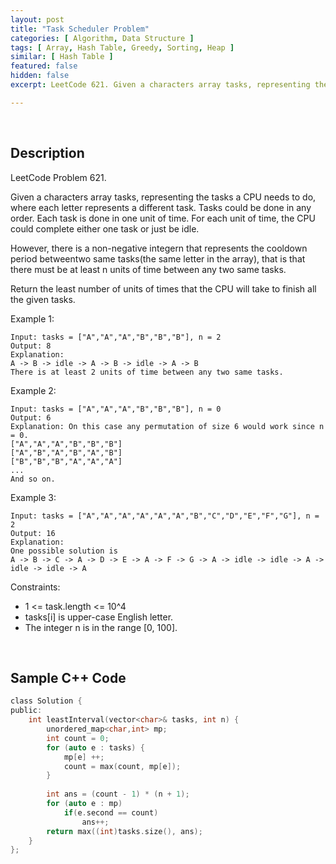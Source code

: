 ```yaml
---
layout: post
title: "Task Scheduler Problem"
categories: [ Algorithm, Data Structure ]
tags: [ Array, Hash Table, Greedy, Sorting, Heap ]
similar: [ Hash Table ]
featured: false
hidden: false
excerpt: LeetCode 621. Given a characters array tasks, representing the tasks a CPU needs to do, where each letter represents a different task. Tasks could be done in any order. Each task is done in one unit of time. For each unit of time, the CPU could complete either one task or just be idle.

---
```


<br />

## Description

LeetCode Problem 621.

Given a characters array tasks, representing the tasks a CPU needs to do, where each letter represents a different task. Tasks could be done in any order. Each task is done in one unit of time. For each unit of time, the CPU could complete either one task or just be idle.

However, there is a non-negative integern that represents the cooldown period betweentwo same tasks(the same letter in the array), that is that there must be at least n units of time between any two same tasks.

Return the least number of units of times that the CPU will take to finish all the given tasks.

Example 1:
```
Input: tasks = ["A","A","A","B","B","B"], n = 2
Output: 8
Explanation: 
A -> B -> idle -> A -> B -> idle -> A -> B
There is at least 2 units of time between any two same tasks.
```

Example 2:
```
Input: tasks = ["A","A","A","B","B","B"], n = 0
Output: 6
Explanation: On this case any permutation of size 6 would work since n = 0.
["A","A","A","B","B","B"]
["A","B","A","B","A","B"]
["B","B","B","A","A","A"]
...
And so on.
```

Example 3:
```
Input: tasks = ["A","A","A","A","A","A","B","C","D","E","F","G"], n = 2
Output: 16
Explanation: 
One possible solution is
A -> B -> C -> A -> D -> E -> A -> F -> G -> A -> idle -> idle -> A -> idle -> idle -> A
```

Constraints:
* 1 <= task.length <= 10^4
* tasks[i] is upper-case English letter.
* The integer n is in the range [0, 100].

<br />

## Sample C++ Code


```c
class Solution {
public:
    int leastInterval(vector<char>& tasks, int n) {
        unordered_map<char,int> mp;
        int count = 0;
        for (auto e : tasks) {
            mp[e] ++;
            count = max(count, mp[e]);
        }
        
        int ans = (count - 1) * (n + 1);
        for (auto e : mp) 
            if(e.second == count) 
                ans++;
        return max((int)tasks.size(), ans);
    }
};
```


